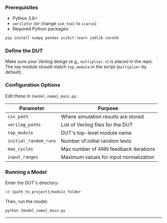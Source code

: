 ### Prerequisites

* Python 3.8+
* `verilator` (or change `sim_tool` to `icarus`)
* Required Python packages:

```bash
pip install numpy pandas scikit-learn joblib cocotb
```

### Define the DUT

Make sure your Verilog design (e.g., `multiplier.v`) is placed in the repo. The top module should match `top_module` in the script (`multiplier` by default).

### Configuration Options

Edit these in `{model_name}_main.py`:

| Parameter             | Purpose                                |
| --------------------- | -------------------------------------- |
| `csv_path`            | Where simulation results are stored    |
| `verilog_paths`       | List of Verilog files for the DUT      |
| `top_module`          | DUT's top-level module name            |
| `initial_random_runs` | Number of initial random tests         |
| `max_cycles`          | Max number of ANN feedback iterations  |
| `input_ranges`        | Maximum values for input normalization |

### Running a Model

Enter the DUT's directory:

```bash
cd {path_to_project}/module_folder
```

Then, run the model:
```bash
python {model_name}_main.py
```

---